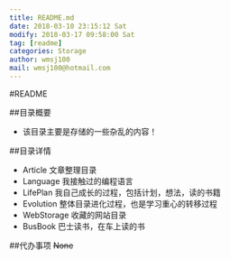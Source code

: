 ```yaml
---
title: README.md
date: 2018-03-10 23:15:12 Sat
modify: 2018-03-17 09:58:00 Sat
tag: [readme]
categories: Storage
author: wmsj100
mail: wmsj100@hotmail.com
---
```


#README

##目录概要
- 该目录主要是存储的一些杂乱的内容！

##目录详情
- Article 文章整理目录
- Language 我接触过的编程语言
- LifePlan 我自己成长的过程，包括计划，想法，读的书籍
- Evolution 整体目录进化过程，也是学习重心的转移过程
- WebStorage 收藏的网站目录
- BusBook 巴士读书，在车上读的书

##代办事项
~~None~~

